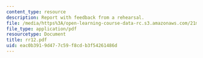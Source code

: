 ```yaml
---
content_type: resource
description: Report with feedback from a rehearsal.
file: /media/https%3A/open-learning-course-data-rc.s3.amazonaws.com/21m-873-theater-arts-topics-suburbia-january-iap-2008/eac0b3919d477c59f8cdb3f54261486d_rr12.pdf
file_type: application/pdf
resourcetype: Document
title: rr12.pdf
uid: eac0b391-9d47-7c59-f8cd-b3f54261486d
---
```


